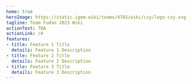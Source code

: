 ```yaml
---
home: true
heroImage: https://static.igem.wiki/teams/4765/wiki/czy/logo-czy.svg
tagline: Team Fudan 2023 Wiki
actionText: TBA
actionLink: /#
features:
- title: Feature 1 Title
  details: Feature 1 Description
- title: Feature 2 Title
  details: Feature 2 Description
- title: Feature 3 Title
  details: Feature 3 Description
---
```

